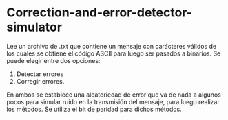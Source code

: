 # Correction-and-error-detector-simulator

Lee un archivo de .txt que contiene un mensaje con carácteres válidos de los cuales se obtiene
el código ASCII para luego ser pasados a binarios. Se puede elegir entre dos opciones:

1. Detectar errores
2. Corregir errores.

En ambos se establece una aleatoriedad de error que va de nada a algunos pocos para simular ruido
en la transmisión del mensaje, para luego realizar los métodos. Se utiliza el bit de paridad para
dichos métodos.
